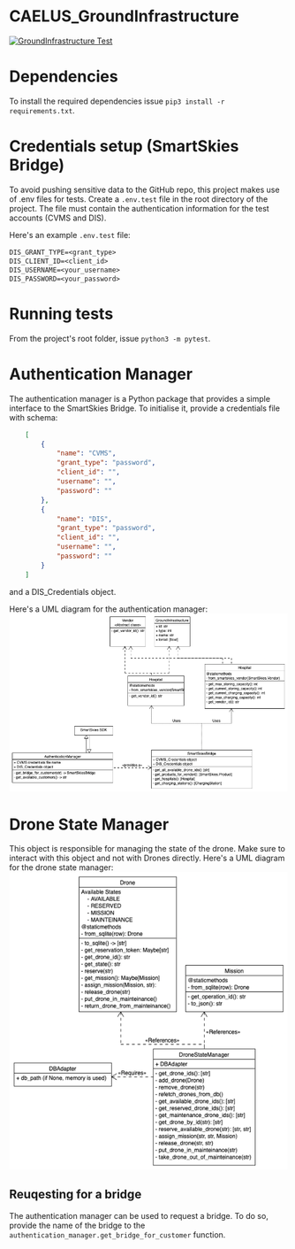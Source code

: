 # CAELUS_GroundInfrastructure

[![GroundInfrastructure Test](https://github.com/strathclyde-artificial-intelligence/CAELUS_GroundInfrastructure/actions/workflows/python-app.yml/badge.svg)](https://github.com/strathclyde-artificial-intelligence/CAELUS_GroundInfrastructure/actions/workflows/python-app.yml)

# Dependencies
To install the required dependencies issue `pip3 install -r requirements.txt`.

# Credentials setup (SmartSkies Bridge)
To avoid pushing sensitive data to the GitHub repo, this project makes use of .env files for tests.
Create a `.env.test` file in the root directory of the project.
The file must contain the authentication information for the test accounts (CVMS and DIS).

Here's an example `.env.test` file:

```
DIS_GRANT_TYPE=<grant_type>
DIS_CLIENT_ID=<client_id>
DIS_USERNAME=<your_username>
DIS_PASSWORD=<your_password>
```

# Running tests
From the project's root folder, issue `python3 -m pytest`.

# Authentication Manager
The authentication manager is a Python package that provides a simple interface to the SmartSkies Bridge.
To initialise it, provide a credentials file with schema:
```json
    [
        {
            "name": "CVMS",
            "grant_type": "password",
            "client_id": "",
            "username": "",
            "password": ""
        },
        {
            "name": "DIS",
            "grant_type": "password",
            "client_id": "",
            "username": "",
            "password": ""
        }
    ]
```
and a DIS_Credentials object.

Here's a UML diagram for the authentication manager:
![AuthenticationManager](./docs_media/authentication_and_such.png)

# Drone State Manager
This object is responsible for managing the state of the drone.
Make sure to interact with this object and not with Drones directly.
Here's a UML diagram for the drone state manager:
![DroneStateManager](./docs_media/drone_state_manager.png)

## Reuqesting for a bridge
The authentication manager can be used to request a bridge.
To do so, provide the name of the bridge to the `authentication_manager.get_bridge_for_customer` function.
